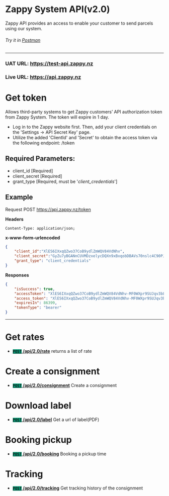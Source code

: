 # Zappy System API(v2.0)

Zappy API provides an access to enable your customer to send parcels using our system.

###### Try it in <a href="[https://example.com](https://test00-8591.postman.co/network/import?collection=9251978-c6a4ab9e-57dd-4826-9074-ed7956f76f94-2sB2j1jDio&referrer=https://documenter.getpostman.com/view/9251978/2sB2j1jDio#intro&versionTag=latest&environment=9251978-ea984d03-b78e-4948-8d7a-4bdf7acc7c23-2sB2j1jDio&source=documenter&traceId=9c5088d2-b526-4cf6-93eb-db2571fc138d" target="_blank">Postman</a>
***

### UAT URL: https://test-api.zappy.nz  
### Live URL: https://api.zappy.nz  

# Get token 
Allows third-party systems to get Zappy customers’ API authorization token from Zappy System. The token will expire in 1 day.  
- Log in to the Zappy website first. Then, add your client credentials on the 'Settings -> API Secret Key' page. 
- Utilize the added 'ClientId' and 'Secret' to obtain the access token via the following endpoint: /token   

## Required Parameters:
- client_id [Required]
- client_secret [Required]
- grant_type [Required, must be '*client_credentials*']

## Example
Request 
POST https://api.zappy.nz/token

**Headers**
```
Content-Type: application/json;
```

**x-www-form-urlencoded**
``` json
{
    "client_id":"XlES6IXxqQZwo37CoB9ydlZmWQV84VdNhv",
    "client_secret":"GyZu7yBGANnCUVMDzxelycDQXn9xBxqobDBAVs70nslc4C90PJ6jmtEI56U5SD8ms5c7ubKOa6D==",
    "grant_type": "client_credentials"
}
```

**Responses**
``` json
{
    "isSuccess": true,
    "accessToken": "XlES6IXxqQZwo37CoB9ydlZmWQV84VdNhv-MF0WXpr9SUJqv3bL5CsBIDTqrDildBRBkzo6J2VmbdGyZu7yBGANnCUVMDzxelycDQXn9xBxqobDBAVs70nslc4C90PJ6jmtEI56U5SD8ms5c7ubKOa6DR0rLb_GTY4kXitqHPsPpCaUKckwGSIyCwGeZcAx60A50Na2CTISg5CfCGFTTAOQ6znVRLkJIb4fbbI8iYkBLDbQb2S09iFAqMc0odR9lpziU3BS5y41fZBXHwUUCEwk2-EFs7RFS_L6WT0zRcBSlwluqGchGuiLCg7d3NT1bZEPcf8u_BQFc_Wnkjd_pf4RHdt7pBHa6mgDib5ao1hugdE5z",
    "access_token": "XlES6IXxqQZwo37CoB9ydlZmWQV84VdNhv-MF0WXpr9SUJqv3bL5CsBIDTqrDildBRBkzo6J2VmbdGyZu7yBGANnCUVMDzxelycDQXn9xBxqobDBAVs70nslc4C90PJ6jmtEI56U5SD8ms5c7ubKOa6DR0rLb_GTY4kXitqHPsPpCaUKckwGSIyCwGeZcAx60A50Na2CTISg5CfCGFTTAOQ6znVRLkJIb4fbbI8iYkBLDbQb2S09iFAqMc0odR9lpziU3BS5y41fZBXHwUUCEwk2-EFs7RFS_L6WT0zRcBSlwluqGchGuiLCg7d3NT1bZEPcf8u_BQFc_Wnkjd_pf4RHdt7pBHa6mgDib5ao1hugdE5z",
    "expiresIn": 86399,
    "tokenType": "bearer"
}
```

***

# Get rates
- **[<code style="background-color:#009D77">POST</code> /api/2.0/rate](Rate/README.md)** returns a list of rate

# Create a consignment
- **[<code style="background-color:#009D77">POST</code> /api/2.0/consignment](Consignment/README.md)** Create a consignment

# Download label
- **[<code style="background-color:#009D77">POST</code> /api/2.0/label](Label/README.md)** Get a url of label(PDF)

# Booking pickup
- **[<code style="background-color:#009D77">POST</code> /api/2.0/booking](Booking/README.md)** Booking a pickup time

# Tracking
- **[<code style="background-color:#009D77">POST</code> /api/2.0/tracking](Tracking/README.md)** Get tracking history of the consignment
